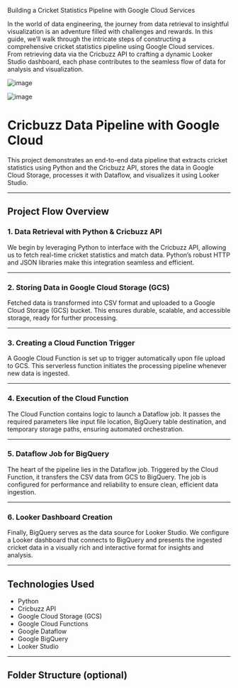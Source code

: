Building a Cricket Statistics Pipeline with Google Cloud Services

In the world of data engineering, the journey from data retrieval to insightful visualization is an adventure filled with challenges and rewards. In this guide, we’ll walk through the intricate steps of constructing a comprehensive cricket statistics pipeline using Google Cloud services. From retrieving data via the Cricbuzz API to crafting a dynamic Looker Studio dashboard, each phase contributes to the seamless flow of data for analysis and visualization.

![image](https://github.com/user-attachments/assets/cb4dbdea-1da2-4135-b305-6e99b12e43dc)

![image](https://github.com/user-attachments/assets/afcdbfc7-768c-41a7-ae7b-288b7c2527d6)

# Cricbuzz Data Pipeline with Google Cloud

This project demonstrates an end-to-end data pipeline that extracts cricket statistics using Python and the Cricbuzz API, stores the data in Google Cloud Storage, processes it with Dataflow, and visualizes it using Looker Studio.

---

## Project Flow Overview

### 1. Data Retrieval with Python & Cricbuzz API
We begin by leveraging Python to interface with the Cricbuzz API, allowing us to fetch real-time cricket statistics and match data. Python’s robust HTTP and JSON libraries make this integration seamless and efficient.

---

### 2. Storing Data in Google Cloud Storage (GCS)
Fetched data is transformed into CSV format and uploaded to a Google Cloud Storage (GCS) bucket. This ensures durable, scalable, and accessible storage, ready for further processing.

---

### 3. Creating a Cloud Function Trigger
A Google Cloud Function is set up to trigger automatically upon file upload to GCS. This serverless function initiates the processing pipeline whenever new data is ingested.

---

### 4. Execution of the Cloud Function
The Cloud Function contains logic to launch a Dataflow job. It passes the required parameters like input file location, BigQuery table destination, and temporary storage paths, ensuring automated orchestration.

---

### 5. Dataflow Job for BigQuery
The heart of the pipeline lies in the Dataflow job. Triggered by the Cloud Function, it transfers the CSV data from GCS to BigQuery. The job is configured for performance and reliability to ensure clean, efficient data ingestion.

---

### 6. Looker Dashboard Creation
Finally, BigQuery serves as the data source for Looker Studio. We configure a Looker dashboard that connects to BigQuery and presents the ingested cricket data in a visually rich and interactive format for insights and analysis.

---

## Technologies Used

- Python
- Cricbuzz API
- Google Cloud Storage (GCS)
- Google Cloud Functions
- Google Dataflow
- Google BigQuery
- Looker Studio

---

## Folder Structure (optional)

